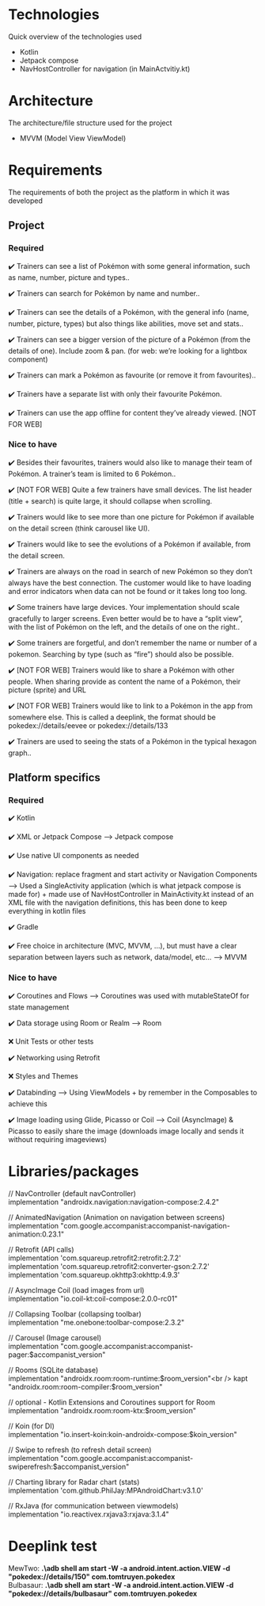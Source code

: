 # Technologies

Quick overview of the technologies used

- Kotlin
- Jetpack compose
- NavHostController for navigation (in MainActvitiy.kt)

# Architecture

The architecture/file structure used for the project

- MVVM (Model View ViewModel)

# Requirements

The requirements of both the project as the platform in which it was developed

## Project

### Required

✔️ Trainers can see a list of Pokémon with some general information, such as name, number, picture and types..

✔️ Trainers can search for Pokémon by name and number..

✔️ Trainers can see the details of a Pokémon, with the general info (name, number, picture, types) but also things like abilities, move set and stats..

✔️ Trainers can see a bigger version of the picture of a Pokémon (from the details of one). Include zoom & pan. (for web: we’re looking for a lightbox component)

✔️ Trainers can mark a Pokémon as favourite (or remove it from favourites)..

✔️ Trainers have a separate list with only their favourite Pokémon.

✔️ Trainers can use the app offline for content they’ve already viewed. [NOT FOR WEB]

### Nice to have

✔️ Besides their favourites, trainers would also like to manage their team of Pokémon. A trainer’s team is limited to 6 Pokémon..

✔️ [NOT FOR WEB] Quite a few trainers have small devices. The list header (title + search) is quite large, it should collapse when scrolling.

✔️ Trainers would like to see more than one picture for Pokémon if available on the detail screen (think carousel like UI).

✔️ Trainers would like to see the evolutions of a Pokémon if available, from the detail screen.

✔️ Trainers are always on the road in search of new Pokémon so they don’t always have the best connection. The customer would like to have loading and error indicators when data can not be found or it takes long too long.

✔️ Some trainers have large devices. Your implementation should scale gracefully to larger screens. Even better would be to have a “split view”, with the list of Pokémon on the left, and the details of one on the right..

✔️ Some trainers are forgetful, and don’t remember the name or number of a pokemon. Searching by type (such as “fire”) should also be possible.

✔️ [NOT FOR WEB] Trainers would like to share a Pokémon with other people. When sharing provide as content the name of a Pokémon, their picture (sprite) and URL

✔️ [NOT FOR WEB] Trainers would like to link to a Pokémon in the app from somewhere else. This is called a deeplink, the format should be pokedex://details/eevee or pokedex://details/133

✔️ Trainers are used to seeing the stats of a Pokémon in the typical hexagon graph..<br />

## Platform specifics

### Required

✔️ Kotlin

✔️ XML or Jetpack Compose --> Jetpack compose

✔️ Use native UI components as needed

✔️ Navigation: replace fragment and start activity or Navigation Components --> Used a SingleActivity application (which is what jetpack compose is made for) + made use of NavHostController in MainActivity.kt instead of an XML file with the navigation definitions, this has been done to keep everything in kotlin files

✔️ Gradle

✔️ Free choice in architecture (MVC, MVVM, …), but must have a clear separation between layers such as network, data/model, etc… --> MVVM

### Nice to have

✔️ Coroutines and Flows --> Coroutines was used with mutableStateOf for state management

✔️ Data storage using Room or Realm --> Room

❌ Unit Tests or other tests

✔️ Networking using Retrofit

❌ Styles and Themes

✔️ Databinding --> Using ViewModels + by remember in the Composables to achieve this

✔️ Image loading using Glide, Picasso or Coil --> Coil (AsyncImage) & Picasso to easily share the image (downloads image locally and sends it without requiring imageviews)

# Libraries/packages

// NavController (default navController)<br /> implementation "androidx.navigation:navigation-compose:2.4.2"<br />

// AnimatedNavigation (Animation on navigation between screens)<br /> implementation "com.google.accompanist:accompanist-navigation-animation:0.23.1"<br />

// Retrofit (API calls)<br /> implementation 'com.squareup.retrofit2:retrofit:2.7.2'<br /> implementation 'com.squareup.retrofit2:converter-gson:2.7.2'<br /> implementation 'com.squareup.okhttp3:okhttp:4.9.3'<br />

// AsyncImage Coil (load images from url)<br /> implementation "io.coil-kt:coil-compose:2.0.0-rc01"<br />

// Collapsing Toolbar (collapsing toolbar)<br /> implementation "me.onebone:toolbar-compose:2.3.2"<br />

// Carousel (Image carousel)<br /> implementation "com.google.accompanist:accompanist-pager:$accompanist_version"<br />

// Rooms (SQLite database)<br /> implementation "androidx.room:room-runtime:$room_version"<br />
kapt "androidx.room:room-compiler:$room_version"<br />

// optional - Kotlin Extensions and Coroutines support for Room<br /> implementation "androidx.room:room-ktx:$room_version"<br />

// Koin (for DI)<br /> implementation "io.insert-koin:koin-androidx-compose:$koin_version"<br />

// Swipe to refresh (to refresh detail screen)<br /> implementation "com.google.accompanist:accompanist-swiperefresh:$accompanist_version"<br />

// Charting library for Radar chart (stats)<br /> implementation 'com.github.PhilJay:MPAndroidChart:v3.1.0'<br />

// RxJava (for communication between viewmodels)<br /> implementation "io.reactivex.rxjava3:rxjava:3.1.4"<br />

# Deeplink test<br />

MewTwo: **.\adb shell am start -W -a android.intent.action.VIEW -d "pokedex://details/150" com.tomtruyen.pokedex** <br /> Bulbasaur: **.\adb shell am start -W -a android.intent.action.VIEW -d "pokedex://details/bulbasaur" com.tomtruyen.pokedex**<br />
